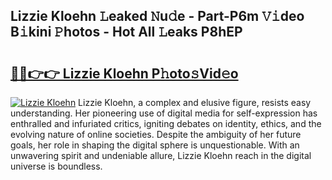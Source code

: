 ## Lizzie Kloehn 𝙻eaked 𝙽u𝚍e - Part-P6m 𝚅𝚒deo B𝚒kini 𝙿hotos - Hot All 𝙻eaks P8hEP

# <h2><a href="http://ld4axev.urlbe.top/?page=Lizzie+Kloehn">🔗🔗👉👉 Lizzie Kloehn P𝚑oto𝚜Vid𝚎o</a></h2>

[![Lizzie Kloehn](https://i.imgur.com/eBuTRDB.gif)](http://ld4axev.urlbe.top/?page=Lizzie+Kloehn)
Lizzie Kloehn, a complex and elusive figure, resists easy understanding. Her pioneering use of digital media for self-expression has enthralled and infuriated critics, igniting debates on identity, ethics, and the evolving nature of online societies. Despite the ambiguity of her future goals, her role in shaping the digital sphere is unquestionable. With an unwavering spirit and undeniable allure, Lizzie Kloehn reach in the digital universe is boundless.
